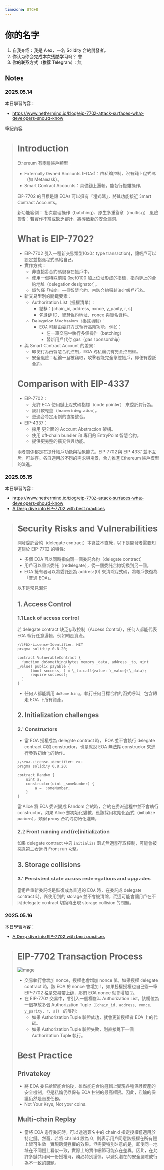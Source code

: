 ```yaml
---
timezone: UTC+8
---
```


# 你的名字

1. 自我介绍：我是 Alex，一名 Solidity 合約開發者。
2. 你认为你会完成本次残酷学习吗？ 會
3. 你的联系方式（推荐 Telegram）：無

## Notes

<!-- Content_START -->

### 2025.05.14

本日學習內容：

-   https://www.nethermind.io/blog/eip-7702-attack-surfaces-what-developers-should-know

筆記內容

> # Introduction
>
> Ethereum 有兩種帳戶類型：
>
> -   Externally Owned Accounts (EOAs)：由私鑰控制，沒有鏈上程式碼（如 Metamask）。
> -   Smart Contract Accounts：具備鏈上邏輯，能執行複雜操作。
>
> EIP-7702 的目標是讓 EOAs 可以擁有「程式碼」，將其功能接近 Smart Contract Accounts。
>
> 新功能範例： 批次處理操作（batching）、原生多重簽章（multisig）
> 風險警告：若實作不當或缺乏審計，將導致新的安全漏洞。
>
> # What is EIP-7702?
>
> -   EIP-7702 引入一種新交易類型(0x04 type transaction)，讓帳戶可以設定並指派程式碼給自己。
> -   實作方式：
>     -   非直接將合約碼儲存在帳戶中。
>     -   使用一個特殊前綴 0xef0100 加上位址形成的指標，指向鏈上的合約地址（delegation designator）。
>     -   錢包僅「指向」一個智慧合約，由該合約邏輯決定帳戶行為。
> -   新交易型別的關鍵要素：
>     -   Authorization List（授權清單）：
>         -   結構：[chain_id, address, nonce, y_parity, r, s]
>         -   包含鏈 ID、智慧合約地址、nonce 與簽名資料。
>     -   Delegation Mechanism（委託機制）：
>         -   EOA 可藉由委託方式執行高階功能，例如：
>             -   在一筆交易中執行多個操作（batching）
>             -   替新用戶代付 gas（gas sponsorship）
> -   與 Smart Contract Account 的差異：
>     -   即使行為由智慧合約控制，EOA 的私鑰仍有完全控制權。
>     -   安全風險：私鑰一旦被竊取，攻擊者能完全掌控帳戶，即便有委託合約。
>
> # Comparison with EIP-4337
>
> -   EIP-7702：
>     -   允許 EOA 使用鏈上程式碼指標（code pointer） 來委託其行為。
>     -   設計較輕量（leaner integration）。
>     -   更適合特定用例的直接整合。
> -   EIP-4337：
>     -   採用 更全面的 Account Abstraction 架構。
>     -   使用 off-chain bundler 和 專用的 EntryPoint 智慧合約。
>     -   提供更完整的擴充性與功能。
>
> 兩者關係都是在提升帳戶功能與抽象能力。EIP‑7702 與 EIP‑4337 並不互斥，可並存。各自適用於不同的需求與場景，合力推進 Ethereum 帳戶模型的演進。

### 2025.05.15

本日學習內容：

-   https://www.nethermind.io/blog/eip-7702-attack-surfaces-what-developers-should-know
-   [A Deep dive into EIP-7702 with best practices](https://www.youtube.com/watch?v=uZTeYfYM6fM)

> # Security Risks and Vulnerabilities
>
> 開發委託合約（delegate contract）本身並不直覺，以下是開發者需要知道關於 EIP-7702 的特性:
>
> -   多個 EOA 可以同時指向同一個委託合約（delegate contract）
> -   用戶可以重新委託（redelegate），從一個委託合約切換到另一個。
> -   EOA 擁有者可以將委託設為 address(0) 來清除程式碼，將帳戶恢復為「普通 EOA」。
>
> 以下是常見漏洞
>
> ## 1. Access Control
>
> ### 1.1 Lack of access control
>
> 若 delegate contract 缺乏存取控制（Access Control），任何人都能代表 EOA 執行任意邏輯，例如轉走資產。
>
> ```solidity
> //SPDX-License-Identifier: MIT
> pragma solidity 0.8.20;
>
> contract VulnerableContract {
>   function doSomething(bytes memory _data, address _to, uint _value) public payable {
>       (bool success, ) = \_to.call{value: \_value}(\_data);
>       require(success);
>   }
> }
> ```
>
> -   任何人都能調用 `doSomething`，執行任何目標合約的函式呼叫，包含轉走 EOA 下所有資產。
>
> ## 2. Initialization challenges
>
> ### 2.1 Constructors
>
> -   當 EOA 授權成為 delegate contract 時， EOA 並不會執行 delegate contract 中的 constructor，也是就說 EOA 無法靠 constructor 來進行參數初始化的動作。
>
> ```solidity
> //SPDX-License-Identifier: MIT
> pragma solidity 0.8.20;
>
> contract Random {
>     uint a;
>     constructor(uint _someNumber) {
>         a = _someNumber;
>     }
> }
>
> ```
>
> 當 Alice 將 EOA 委派變成 Random 合約時，合約在委派過程中並不會執行 constructor。如果 Alice 想初始化變數，應該採用初始化函式（initialize pattern），類似 proxy 合約的初始化邏輯。
>
> ### 2.2 Front running and (re)initialization
>
> 如果 delegate contract 中的 `initialize` 函式無適當存取控制，可能會被惡意第三者進行 Front run 攻擊。
>
> ## 3. Storage collisions
>
> ### 3.1 Persistent state across redelegations and upgrades
>
> 當用戶重新委託或是恢復成為普通的 EOA 時，在委託成 delegate contract 時，所使用到的 storage 並不會被清除，而這可能會讓用戶在不同 delegate contract 切換時出現 storage collision 的問題。

### 2025.05.16

本日學習內容：

-   [A Deep dive into EIP-7702 with best practices](https://www.youtube.com/watch?v=uZTeYfYM6fM)

> # EIP-7702 Transaction Process
>
> ![image](images/alex/image1.png)
>
> -   交易執行會增加 nonce，授權也會增加 nonce 值。如果授權 delegate contract 時，該 EOA 的 nonce 會增加 1，如果授權授權也自己簽一筆 EIP-7702 格是交易帶上鏈，那們 EOA nonce 就會增加 2。
> -   在 EIP-7702 交易中，會引入一個欄位叫 Authorization List，該欄位為一個存放多個 Authorization Tuple（`[chain_id, address, nonce, y_parity, r, s]`） 的陣列:
>     -   如果 Authorization Tuple 驗證成功，就會更新授權者 EOA 上的代碼。
>     -   如果 Authorization Tuple 驗證失敗，則直接跳下一個 Authorization Tuple 執行。
>
> # Best Practice
>
> ## Privatekey
>
> -   將 EOA 委任給智能合約後，雖然能在合約邏輯上實現各種保護資產的安全機制，但是私鑰仍然保有 EOA 控制的最高權限。因此，私鑰的保護仍然是首要任務。
> -   Not Your Keys, Not your coins.
>
> ## Multi-chain Replay
>
> -   當將 EOA 進行委託時，可以透過簽名中的 chainId 指定授權僅適用於特定鏈。然而，若將 chainId 設為 0，則表示用戶同意該授權在所有鏈上皆可生效，實現跨鏈授權的效果。但需要特別注意的是，即使同一地址在不同鏈上看似一致，實際上的實作細節可能存在差異。因此，在允許多鏈共用同一份授權時，務必特別謹慎，以避免潛在的安全風險或行為不一致的問題。

<!-- Content_END -->
